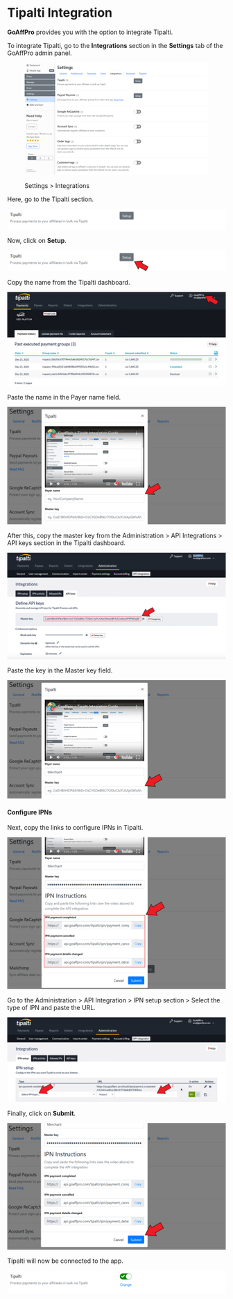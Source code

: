 # Tipalti Integration

**GoAffPro** provides you with the option to integrate Tipalti.

To integrate Tipalti, go to the **Integrations** section in the **Settings** tab of the GoAffPro admin panel.

<figure><img src="../../../.gitbook/assets/image (3595).png" alt=""><figcaption><p>Settings > Integrations</p></figcaption></figure>

Here, go to the Tipalti section.

![Tipalti ](<../../../.gitbook/assets/image (1227).png>)

Now, click on **Setup**.

![Click on Setup](<../../../.gitbook/assets/Screenshot 2022-03-16 113258.png>)

Copy the name from the Tipalti dashboard.&#x20;

![Copy payer name](<../../../.gitbook/assets/Screenshot 2022-03-16 114111.png>)

Paste the name in the Payer name field.&#x20;

![Paste payer name](<../../../.gitbook/assets/Screenshot 2022-03-16 114352.png>)

After this, copy the master key from the Administration > API Integrations > API keys section in the Tipalti dashboard.&#x20;

![Copy master key](<../../../.gitbook/assets/Screenshot 2022-03-16 114915 (1).png>)

Paste the key in the Master key field.&#x20;

![Paste master key](<../../../.gitbook/assets/Screenshot 2022-03-16 115438.png>)

#### Configure IPNs

Next, copy the links to configure IPNs in Tipalti.

![Copy link to configure IPNs](<../../../.gitbook/assets/Screenshot 2022-03-16 122602.png>)

Go to the Administration > API Integration > IPN setup section > Select the type of IPN and paste the URL.&#x20;

![Select IPN type and set the URL](<../../../.gitbook/assets/Screenshot 2022-03-16 122957.png>)

Finally, click on **Submit**.&#x20;

![Click on Submit](<../../../.gitbook/assets/Screenshot 2022-03-16 123443.png>)

Tipalti will now be connected to the app.

![](<../../../.gitbook/assets/image (486).png>)
